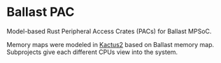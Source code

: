 # Ballast PAC

Model-based Rust Peripheral Access Crates (PACs) for Ballast MPSoC.

Memory maps were modeled in [Kactus2](https://github.com/kactus2) based on Ballast memory map. Subprojects give each different CPUs view into the system.
